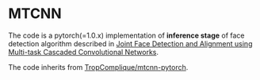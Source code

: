 # MTCNN

The code is a pytorch(=1.0.x) implementation of **inference stage** of face detection algorithm described in
[Joint Face Detection and Alignment using Multi-task Cascaded Convolutional Networks](https://arxiv.org/abs/1604.02878).

The code inherits from [TropComplique/mtcnn-pytorch](https://github.com/TropComplique/mtcnn-pytorch).


